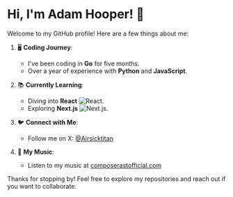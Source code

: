 # Hi, I'm Adam Hooper! 👋

Welcome to my GitHub profile! Here are a few things about me:

1. 🖥️ **Coding Journey**: 
   - I've been coding in **Go** for five months.
   - Over a year of experience with **Python** and **JavaScript**.

2. 📚 **Currently Learning**:
   - Diving into **React** ![React](https://img.icons8.com/color/20/000000/react-native.png).
   - Exploring **Next.js** ![Next.js](https://img.icons8.com/color/20/000000/nextjs.png).

3. 🐦 **Connect with Me**:
   - Follow me on X: [@Airsicktitan](https://x.com/Airsicktitan)

4. 🎤 **My Music**:
   - Listen to my music at [composerastofficial.com](https://www.composerastofficial.com/)

Thanks for stopping by! Feel free to explore my repositories and reach out if you want to collaborate.
